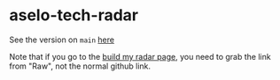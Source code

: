 # aselo-tech-radar

See the version on `main` [here](https://radar.thoughtworks.com/?documentId=https%3A%2F%2Fraw.githubusercontent.com%2Ftechmatters%2Faselo-tech-radar%2Fmain%2Fradar.json)

Note that if you go to the [build my radar page](https://radar.thoughtworks.com/), you need to grab the link from "Raw", not the normal github link.

